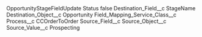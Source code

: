 <?xml version="1.0" encoding="UTF-8"?>
<CustomMetadata xmlns="http://soap.sforce.com/2006/04/metadata" xmlns:xsi="http://www.w3.org/2001/XMLSchema-instance" xmlns:xsd="http://www.w3.org/2001/XMLSchema">
    <label>OpportunityStageFieldUpdate Status</label>
    <protected>false</protected>
    <values>
        <field>Destination_Field__c</field>
        <value xsi:type="xsd:string">StageName</value>
    </values>
    <values>
        <field>Destination_Object__c</field>
        <value xsi:type="xsd:string">Opportunity</value>
    </values>
    <values>
        <field>Field_Mapping_Service_Class__c</field>
        <value xsi:nil="true"/>
    </values>
    <values>
        <field>Process__c</field>
        <value xsi:type="xsd:string">CCOrderToOrder</value>
    </values>
    <values>
        <field>Source_Field__c</field>
        <value xsi:nil="true"/>
    </values>
    <values>
        <field>Source_Object__c</field>
        <value xsi:nil="true"/>
    </values>
    <values>
        <field>Source_Value__c</field>
        <value xsi:type="xsd:string">Prospecting</value>
    </values>
</CustomMetadata>
